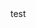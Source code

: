 
<html>
<body>
test
</body>
<script type='text/javascript'>
	function initEmbeddedMessaging() {
		try {
			embeddedservice_bootstrap.settings.language = 'en_US'; // For example, enter 'en' or 'en-US'

			embeddedservice_bootstrap.init(
				'00D26000000HxWc',
				'Creditfix_Live_Chat',
				'https://ukdebtexpert--orcadev.sandbox.my.site.com/ESWCreditfixLiveChat1713535073503',
				{
					scrt2URL: 'https://ukdebtexpert--orcadev.sandbox.my.salesforce-scrt.com'
				}
			);
		} catch (err) {
			console.error('Error loading Embedded Messaging: ', err);
		}
	};
</script>
<script type='text/javascript' src='https://ukdebtexpert--orcadev.sandbox.my.site.com/ESWCreditfixLiveChat1713535073503/assets/js/bootstrap.min.js' onload='initEmbeddedMessaging()'></script>

</html>
